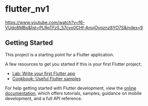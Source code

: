 # flutter_nv1

https://www.youtube.com/watch?v=f6-VUdo8MBs&list=PLRpTFz5_57cvo0CHf-AnojOvpznz8YO7S&index=9

## Getting Started

This project is a starting point for a Flutter application.

A few resources to get you started if this is your first Flutter project:

- [Lab: Write your first Flutter app](https://docs.flutter.dev/get-started/codelab)
- [Cookbook: Useful Flutter samples](https://docs.flutter.dev/cookbook)

For help getting started with Flutter development, view the
[online documentation](https://docs.flutter.dev/), which offers tutorials,
samples, guidance on mobile development, and a full API reference.
